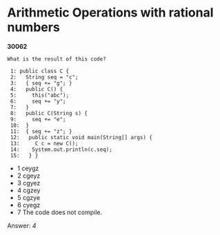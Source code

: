 Arithmetic Operations with rational numbers
===========================================
**30062**
```
What is the result of this code? 
 
 1: public class C { 
 2:   String seq = "c"; 
 3:   { seq += "g"; } 
 4:   public C() { 
 5:     this("abc"); 
 6:     seq += "y"; 
 7:   } 
 8:   public C(String s) { 
 9:     seq += "e"; 
 10:  } 
 11:  { seq += "z"; } 
 12:   public static void main(String[] args) { 
 13:     C c = new C(); 
 14:    System.out.println(c.seq); 
 15:   } }
```


- 1 ceygz
- 2 cgeyz
- 3 cgyez
- 4 cgzey
- 5 cgzye
- 6 cyegz
- 7 The code does not compile.

Answer: *4*

